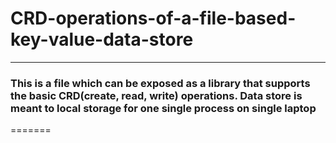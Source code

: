 # CRD-operations-of-a-file-based-key-value-data-store

---
### This is a file which can be exposed as a library that supports the basic CRD(create, read, write) operations. Data store is meant to local storage for one single process on single laptop
=======
